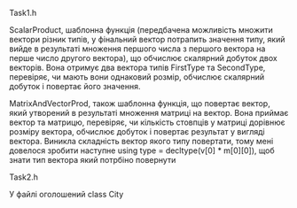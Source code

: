 Task1.h

ScalarProduct, шаблонна функція (передбачена можливість множити вектори різник типів, у фінальний вектор потрапить значення типу, який вийде в результаті множення першого числа з першого вектора на перше число другого вектора), 
що обчислює скалярний добуток двох векторів. Вона отримує два вектора типів FirstType та SecondType, перевіряє, чи мають вони однаковий розмір, обчислює скалярний добуток і повертає його значення.

MatrixAndVectorProd, також шаблонна функція, що повертає вектор, який утворений в результаті множення матриці на вектор. Вона приймає вектор та матрицю, перевіряє, чи кількість стовпців у матриці дорівнює розміру вектора, обчислює 
добуток і повертає результат у вигляді вектора. Виникла складність вектор якого типу повертати, тому мені довелося зробити наступне using type = decltype(v[0] * m[0][0]), щоб знати тип вектора який потрбіно повернути

Task2.h

У файлі оголошений class City
